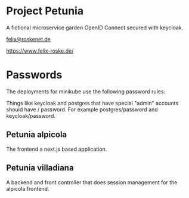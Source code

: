 # Project Petunia

A fictional microservice garden OpenID Connect secured with keycloak.

felix@roskenet.de

https://www.felix-roske.de/

# Passwords 

The deployments for minikube use the following password rules:

Things like keycloak and postgres that have special "admin" accounts should have <servicename> / password. For example postgres/password and keycloak/password.

## Petunia alpicola

The frontend a next.js based application.

## Petunia villadiana

A backend and front controller that does session management for the alpicola frontend.

